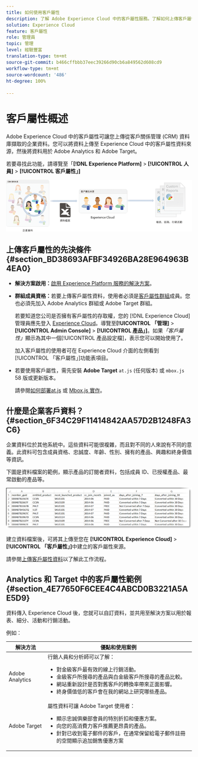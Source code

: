 ```yaml
---
title: 如何使用客戶屬性
description: 了解 Adobe Experience Cloud 中的客戶屬性服務。了解如何上傳客戶屬性資料，以便在 Adobe Analytics 和 Adobe Target 使用。
solution: Experience Cloud
feature: 客戶屬性
role: 管理員
topic: 管理
level: 經驗豐富
translation-type: tm+mt
source-git-commit: b466cffbbb37eec39266d90cb6a849562d608cd9
workflow-type: tm+mt
source-wordcount: '486'
ht-degree: 100%

---
```



# 客戶屬性概述

Adobe Experience Cloud 中的客戶屬性可讓您上傳從客戶關係管理 (CRM) 資料庫擷取的企業資料。您可以將資料上傳至 Experience Cloud 中的客戶屬性資料來源，然後將資料用於 Adobe Analytics 和 Adobe Target。

若要尋找此功能，請導覽至「**[!DNL Experience Platform]** > **[!UICONTROL 人員]** > **[!UICONTROL 客戶屬性」]**

![](assets/custom_reports.png)

## 上傳客戶屬性的先決條件 {#section_BD38693AFBF34926BA28E964963B4EA0}

* **解決方案啟用：**[啟用 Experience Platform 服務的解決方案](../core-services/core-services.md#concept_07ED1D5C64234E77976E6D572E78FB9C)。

* **群組成員資格：**&#x200B;若要上傳客戶屬性資料，使用者必須是[客戶屬性群組](../admin-getting-started/admin-getting-started.md#task_3295A85536BF48899A1AB40D207E77E9)成員。您也必須先加入 Adobe Analytics 群組或 Adobe Target 群組。

   若要知道您公司是否擁有客戶屬性的存取權，您的 [!DNL Experience Cloud] 管理員應先登入 [Experience Cloud](https://experience.adobe.com)。導覽至&#x200B;**[!UICONTROL 「管理]** > **[!UICONTROL Admin Console]** > **[!UICONTROL 產品」]**。如果&#x200B;*「客戶屬性」*&#x200B;顯示為其中一個[!UICONTROL 產品設定檔]，表示您可以開始使用了。

   加入客戶屬性的使用者可在 Experience Cloud 介面的左側看到[!UICONTROL 「客戶屬性」]功能表項目。

* 若要使用客戶屬性，需先安裝 **Adobe Target** `at.js` (任何版本) 或 `mbox.js` 58 版或更新版本。

   請參閱[如何部署at.js](https://docs.adobe.com/content/help/zh-Hant/target/using/implement-target/client-side/deploy-at-js/how-to-deployatjs.translate.html) 或 [Mbox.js 實作](https://docs.adobe.com/content/help/zh-Hant/target/using/implement-target/client-side/mbox-implement/mbox-download.html)。

## 什麼是企業客戶資料？{#section_6F34C29F11414842AA57D2B1248FA3C6}

企業資料位於其他系統中。這些資料可能很複雜，而且對不同的人來說有不同的意義。此資料可包含成員資格、忠誠度、年齡、性別、擁有的產品、興趣和終身價值等資訊。

下圖是資料檔案的範例，顯示產品的訂閱者資料，包括成員 ID、已授權產品、最常啟動的產品等。

![](assets/01_crs_usecase.png)

建立資料檔案後，可將其上傳至您在 **[!UICONTROL Experience Cloud]** > **[!UICONTROL 「客戶屬性」]**&#x200B;中建立的客戶屬性來源。

請參閱[上傳客戶屬性資料](../attributes/t-crs-usecase.md#task_BCC327B2A0EF4A1BBB2934013AB92B78)以了解此工作流程。

## Analytics 和 Target 中的客戶屬性範例 {#section_4E77650F6CEE4C4ABCD0B3221A5AE5D9}

資料傳入 Experience Cloud 後，您就可以自訂資料，並共用至解決方案以用於報表、細分、活動和行銷活動。

例如：

| 解決方法 | 優點和使用案例 |
|--- |--- |
| Adobe Analytics  | 行銷人員和分析師可以了解：<ul><li>對金級客戶最有效的線上行銷活動。</li><li>金級客戶所搜尋的產品與白金級客戶所搜尋的產品比較。</li><li>網站重新設計是否對舊客戶的轉換率帶來正面影響。</li><li>終身價值低的客戶會在我的網站上研究哪些產品。</li></ul> |
| Adobe Target | 屬性資料可讓 Adobe Target 使用者：<ul><li>顯示忠誠俱樂部會員的特別折扣和優惠方案。</li><li>向您的高消費力客戶推薦更昂貴的產品。</li><li>針對已收到電子郵件的客戶，在通常保留給電子郵件註冊的空間顯示追加銷售優惠方案</li></ul> |
